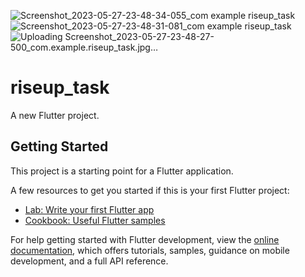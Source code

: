 ![Screenshot_2023-05-27-23-48-34-055_com example riseup_task](https://github.com/Marwa512/Riseup_task/assets/112989189/845b6601-095a-45f2-9025-cd2e19eccadf)
![Screenshot_2023-05-27-23-48-31-081_com example riseup_task](https://github.com/Marwa512/Riseup_task/assets/112989189/884e7588-275a-4e39-918a-e44e5afb4148)
![Uploading Screenshot_2023-05-27-23-48-27-500_com.example.riseup_task.jpg…]()
# riseup_task

A new Flutter project.

## Getting Started

This project is a starting point for a Flutter application.

A few resources to get you started if this is your first Flutter project:

- [Lab: Write your first Flutter app](https://docs.flutter.dev/get-started/codelab)
- [Cookbook: Useful Flutter samples](https://docs.flutter.dev/cookbook)

For help getting started with Flutter development, view the
[online documentation](https://docs.flutter.dev/), which offers tutorials,
samples, guidance on mobile development, and a full API reference.

